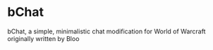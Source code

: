 # bChat
bChat, a simple, minimalistic chat modification for World of Warcraft originally written by Bloo
